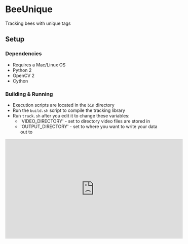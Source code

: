 # BeeUnique

Tracking bees with unique tags

## Setup

### Dependencies
- Requires a Mac/Linux OS
- Python 2
- OpenCV 2
- Cython

### Building & Running
- Execution scripts are located in the `bin` directory
- Run the `build.sh` script to compile the tracking library
- Run `track.sh` after you edit it to change these variables:
    - 'VIDEO_DIRECTORY' - set to directory video files are stored in
    - 'OUTPUT_DIRECTORY' - set to where you want to write your data out to

<iframe width="560" height="315" src="http://www.youtube.com/embed/EKoxLxzWNOk" frameborder="0" allowfullscreen="allowfullscreen"></iframe>
